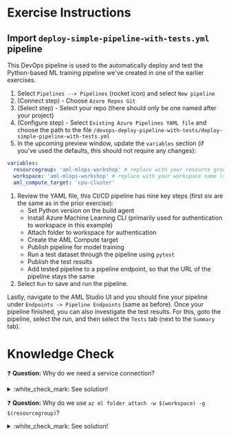 # Exercise Instructions

## Import `deploy-simple-pipeline-with-tests.yml` pipeline

This DevOps pipeline is used to the automatically deploy and test the Python-based ML training pipeline we've created in one of the earlier exercises.

1. Select `Pipelines --> Pipelines` (rocket icon) and select `New pipeline`
1. (Connect step) - Choose `Azure Repos Git`
1. (Select step) - Select your repo (there should only be one named after your project)
1. (Configure step) - Select `Existing Azure Pipelines YAML file` and choose the path to the file `/devops-deploy-pipeline-with-tests/deploy-simple-pipeline-with-tests.yml`
1. In the upcoming preview window, update the `variables` section (if you've used the defaults, this should not require any changes): 
  ```yaml
  variables:
    resourcegroup: 'aml-mlops-workshop' # replace with your resource group (same as you've used for the Service Connection)
    workspace: 'aml-mlops-workshop' # replace with your workspace name (same as you've used for the Service Connection)
    aml_compute_target: 'cpu-cluster'
  ```
1. Review the YAML file, this CI/CD pipeline has nine key steps (first six are the same as in the prior exercise):
    * Set Python version on the build agent
    * Install Azure Machine Learning CLI (primarily used for authentication to workspace in this example)
    * Attach folder to workspace for authentication
    * Create the AML Compute target
    * Publish pipeline for model training
    * Run a test dataset through the pipeline using `pytest`
    * Publish the test results
    * Add tested pipeline to a pipeline endpoint, so that the URL of the pipeline stays the same
1. Select `Run` to save and run the pipeline.

Lastly, navigate to the AML Studio UI and you should fine your pipeline under `Endpoints -> Pipeline Endpoints` (same as before). Once your pipeline finished, you can also investigate the test results. For this, goto the pipeline, select the run, and then select the `Tests` tab (next to the `Summary` tab).

# Knowledge Check

:question: **Question:** Why do we need a service connection?
<details>
  <summary>:white_check_mark: See solution!</summary>

The service connection connects Azure DevOps to the resource group where our Workspace resides in, and therefore gives this connection full control to execute commands in AML.
</details>

:question: **Question:** Why do we use `az ml folder attach -w $(workspace) -g $(resourcegroup)`?
<details>
  <summary>:white_check_mark: See solution!</summary>

This command associates our repo (on the build agent) with our workspace. This allows subsequent Python code just call `ws = Workspace.from_config()` to authenticate and connect to the workspace.
</details>
